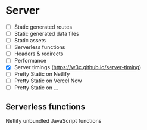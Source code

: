 # Server

- [ ] Static generated routes
- [ ] Static generated data files
- [ ] Static assets
- [ ] Serverless functions
- [ ] Headers & redirects
- [ ] Performance
- [x] Server timings (https://w3c.github.io/server-timing)
- [ ] Pretty Static on Netlify
- [ ] Pretty Static on Vercel Now
- [ ] Pretty Static on ...

## Serverless functions

Netlify unbundled JavaScript functions